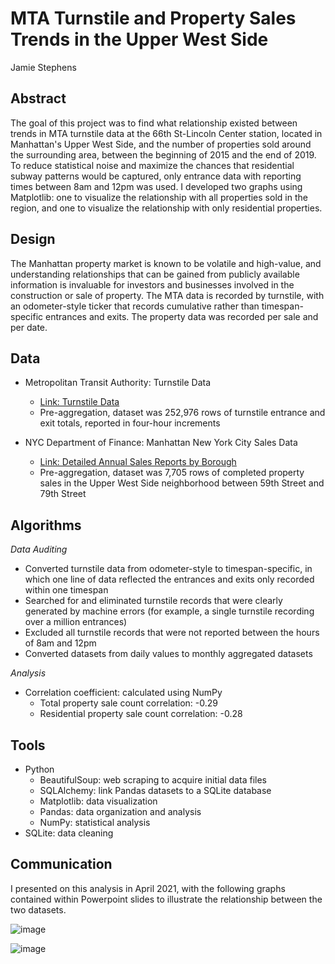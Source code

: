 # MTA Turnstile and Property Sales Trends in the Upper West Side
Jamie Stephens

## Abstract

The goal of this project was to find what relationship existed between trends in MTA turnstile data at the 66th St-Lincoln Center station, located in Manhattan's Upper West Side, and the number of properties sold around the surrounding area, between the beginning of 2015 and the end of 2019. To reduce statistical noise and maximize the chances that residential subway patterns would be captured, only entrance data with reporting times between 8am and 12pm was used. I developed two graphs using Matplotlib: one to visualize the relationship with all properties sold in the region, and one to visualize the relationship with only residential properties.

## Design

The Manhattan property market is known to be volatile and high-value, and understanding relationships that can be gained from publicly available information is invaluable for investors and businesses involved in the construction or sale of property. The MTA data is recorded by turnstile, with an odometer-style ticker that records cumulative rather than timespan-specific entrances and exits. The property data was recorded per sale and per date.

## Data
* Metropolitan Transit Authority: Turnstile Data
  * [Link: Turnstile Data](http://web.mta.info/developers/turnstile.html)
  * Pre-aggregation, dataset was 252,976 rows of turnstile entrance and exit totals, reported in four-hour increments
 
* NYC Department of Finance: Manhattan  New York City Sales Data 
  * [Link: Detailed Annual Sales Reports by Borough](https://www1.nyc.gov/site/finance/taxes/property-annualized-sales-update.page)
  * Pre-aggregation, dataset was 7,705 rows of completed property sales in the Upper West Side neighborhood between 59th Street and 79th Street

## Algorithms

*Data Auditing*
* Converted turnstile data from odometer-style to timespan-specific, in which one line of data reflected the entrances and exits only recorded within one timespan
* Searched for and eliminated turnstile records that were clearly generated by machine errors (for example, a single turnstile recording over a million entrances)
* Excluded all turnstile records that were not reported between the hours of 8am and 12pm
* Converted datasets from daily values to monthly aggregated datasets

*Analysis*
* Correlation coefficient: calculated using NumPy
  * Total property sale count correlation: -0.29
  * Residential property sale count correlation: -0.28

## Tools
* Python
  * BeautifulSoup: web scraping to acquire initial data files
  * SQLAlchemy: link Pandas datasets to a SQLite database
  * Matplotlib: data visualization
  * Pandas: data organization and analysis
  * NumPy: statistical analysis
* SQLite: data cleaning 

## Communication

I presented on this analysis in April 2021, with the following graphs contained within Powerpoint slides to illustrate the relationship between the two datasets. 

![image](https://user-images.githubusercontent.com/71529189/116646421-00228800-a946-11eb-828f-de34c8045a81.png)

![image](https://user-images.githubusercontent.com/71529189/116648147-585b8900-a94a-11eb-9afd-6a698e32b31d.png)
